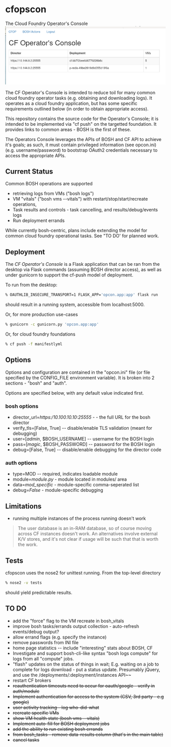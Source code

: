 # cfopscon
The Cloud Foundry Operator's Console
![image of console](assets/console.png)

The CF Operator's Console is intended to reduce toil for many common
cloud foundry operator tasks (e.g. obtaining and downloading logs).  It
operates as a cloud foundry application, but has some specific
requirements outlined below (in order to obtain appropriate access).

This repository contains the source code for the Operator's Console;
it is intended to be implemented via "cf push" on the targetted
foundation.  It provides links to common areas - BOSH is the first of
these.

The Operators Console leverages the APIs of BOSH and CF API to achieve
it's goals; as such, it must contain privileged information (see opcon.ini)
(e.g. username/password) to bootstrap OAuth2 credentials necessary to
access the appropriate APIs.

## Current Status
Common BOSH operations are supported
* retrieving logs from VMs ("bosh logs")
* VM "vitals" ("bosh vms --vitals") with restart/stop/start/recreate operations,
* Task results and controls - task cancelling, and results/debug/events logs
* Run deployment errands

While currently bosh-centric, plans include extending the model for
common cloud foundry operational tasks.  See "TO DO' for planned work.

## Deployment
The _CF Operator's Console_ is a Flask application that can be ran
from the desktop via Flask commands (assuming BOSH director access),
as well as under gunicorn to support the cf-push model of deployment.

To run from the desktop:
 ```bash
% OAUTHLIB_INSECURE_TRANSPORT=1 FLASK_APP='opcon.app:app' flask run
```
should result in a running system, accessible from localhost:5000.

Or, for more production use-cases
```bash
% gunicorn -c gunicorn.py 'opcon.app:app'
```

Or, for cloud foundry foundations
```bash
% cf push -f manifestlyml
```

## Options
Options and configuration are contained in the "opcon.ini" file (or
file specified by the CONFIG_FILE environment variable).  It is broken
into 2 sections - "bosh" and "auth".

Options are specified below, with any default value indicated first.
### bosh options
- director\_url=_https:/10.100.10.10:25555_ - - the full URL for the bosh director
- verify_tls=[False, True] -- disable/enable TLS validation (meant for debugging)
- user=[_admin_, $BOSH_USERNAME] -- username for the BOSH login
- pass=[_magic_, $BOSH_PASSWORD] -- password for the BOSH login
- debug=[False, True] -- disable/enable debugging for the director code

### auth options
  - type=MOD -- required, indicates loadable module
  - module=_module.py_ - module located in modules/ area
  - data=_mod\_specific_ - module-specific comma-seperated list
  - debug=_False_ - module-specific debugging

## Limitations
- running multiple instances of the process running doesn't work
>  The user database is an in-RAM database, so of course moving across
>  CF instances doesn't work.  An alternatives involve external K/V
>  stores, and it's not clear if usage will be such that that is worth
>  the work.

## Tests
cfopscon uses the nose2 for unittest running.  From the top-level
directory
```bash
% nose2 -v tests
```
should yield predictable results.

## TO DO
- add the "force" flag to the VM recreate in bosh_vitals
- improve bosh tasks/errands output collection - auto-refresh events/debug output?
- allow errand flags (e.g. specify the instance)
- remove passwords from INI file
- home page statistics -- include "interesting" stats about BOSH, CF
- Investigate and support bosh-cli-like syntax "bosh logs compute" for
  logs from all "compute" jobs.
- "flash" updates on the status of things in wait;  E.g. waiting on a
  job to complete for logs download - put a status update.
  Presumably jQuery, and use the /deployments/:deployment/instances API~~
- restart CF brokers
- ~~reauthentication timeouts need to occur for oauth/google - verify in auth/module~~
- ~~Implement authentication for access to the system (CSV, 3rd party -  e.g google)~~
- ~~user activity tracking - log who-did-what~~
- ~~recreate specific VMs~~
- ~~show VM health state (bosh vms --vitals)~~
- ~~Implement auto-fill for BOSH deployment jobs~~
- ~~add the ability to run existing bosh errands~~
- ~~from bosh_tasks - remove data-results column (that's in the main table)~~
- ~~cancel tasks~~
